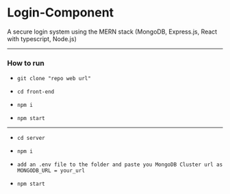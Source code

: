 # Login-Component
A secure login system using the MERN stack (MongoDB, Express.js, React with typescript, Node.js)

---
### How to run

- `git clone "repo web url"`

- `cd front-end`

- `npm i`

- `npm start`

---
- `cd server`

- `npm i`

- `add an .env file to the folder and paste you MongoDB Cluster url as MONGODB_URL = your_url`

- `npm start`

